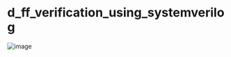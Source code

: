 # d_ff_verification_using_systemverilog

![image](https://github.com/user-attachments/assets/6bfe503d-32db-41d1-8403-2bebdd466144)
